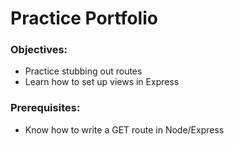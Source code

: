 # Practice Portfolio

### Objectives:
* Practice stubbing out routes
* Learn how to set up views in Express

### Prerequisites:
* Know how to write a GET route in Node/Express